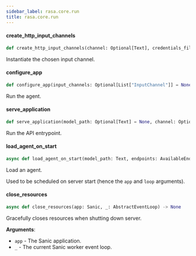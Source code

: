 ```yaml
---
sidebar_label: rasa.core.run
title: rasa.core.run
---
```

#### create\_http\_input\_channels

```python
def create_http_input_channels(channel: Optional[Text], credentials_file: Optional[Text]) -> List["InputChannel"]
```

Instantiate the chosen input channel.

#### configure\_app

```python
def configure_app(input_channels: Optional[List["InputChannel"]] = None, cors: Optional[Union[Text, List[Text], None]] = None, auth_token: Optional[Text] = None, enable_api: bool = True, response_timeout: int = constants.DEFAULT_RESPONSE_TIMEOUT, jwt_secret: Optional[Text] = None, jwt_method: Optional[Text] = None, route: Optional[Text] = "/webhooks/", port: int = constants.DEFAULT_SERVER_PORT, endpoints: Optional[AvailableEndpoints] = None, log_file: Optional[Text] = None, conversation_id: Optional[Text] = uuid.uuid4().hex, use_syslog: bool = False, syslog_address: Optional[Text] = None, syslog_port: Optional[int] = None, syslog_protocol: Optional[Text] = None, request_timeout: Optional[int] = None) -> Sanic
```

Run the agent.

#### serve\_application

```python
def serve_application(model_path: Optional[Text] = None, channel: Optional[Text] = None, interface: Optional[Text] = constants.DEFAULT_SERVER_INTERFACE, port: int = constants.DEFAULT_SERVER_PORT, credentials: Optional[Text] = None, cors: Optional[Union[Text, List[Text]]] = None, auth_token: Optional[Text] = None, enable_api: bool = True, response_timeout: int = constants.DEFAULT_RESPONSE_TIMEOUT, jwt_secret: Optional[Text] = None, jwt_method: Optional[Text] = None, endpoints: Optional[AvailableEndpoints] = None, remote_storage: Optional[Text] = None, log_file: Optional[Text] = None, ssl_certificate: Optional[Text] = None, ssl_keyfile: Optional[Text] = None, ssl_ca_file: Optional[Text] = None, ssl_password: Optional[Text] = None, conversation_id: Optional[Text] = uuid.uuid4().hex, use_syslog: Optional[bool] = False, syslog_address: Optional[Text] = None, syslog_port: Optional[int] = None, syslog_protocol: Optional[Text] = None, request_timeout: Optional[int] = None) -> None
```

Run the API entrypoint.

#### load\_agent\_on\_start

```python
async def load_agent_on_start(model_path: Text, endpoints: AvailableEndpoints, remote_storage: Optional[Text], app: Sanic, loop: AbstractEventLoop) -> Agent
```

Load an agent.

Used to be scheduled on server start
(hence the `app` and `loop` arguments).

#### close\_resources

```python
async def close_resources(app: Sanic, _: AbstractEventLoop) -> None
```

Gracefully closes resources when shutting down server.

**Arguments**:

- `app` - The Sanic application.
- `_` - The current Sanic worker event loop.

